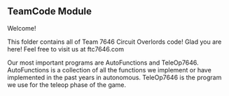 ## TeamCode Module

Welcome!

This folder contains all of Team 7646 Circuit Overlords code! Glad you are here! Feel free to visit us at ftc7646.com

Our most important programs are AutoFunctions and TeleOp7646. AutoFunctions is a collection of all the functions we implement
or have implemented in the past years in autonomous. TeleOp7646 is the program we use for the teleop phase of the game.



